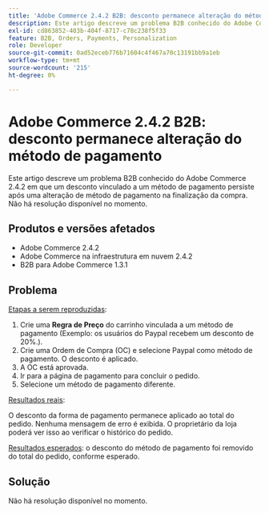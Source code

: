 ```yaml
---
title: 'Adobe Commerce 2.4.2 B2B: desconto permanece alteração do método de pagamento'
description: Este artigo descreve um problema B2B conhecido do Adobe Commerce 2.4.2 em que um desconto vinculado a um método de pagamento persiste após uma alteração de método de pagamento na finalização da compra. Não há resolução disponível no momento.
exl-id: cd863852-403b-404f-8717-c78c238f5f33
feature: B2B, Orders, Payments, Personalization
role: Developer
source-git-commit: 0ad52eceb776b71604c4f467a70c13191bb9a1eb
workflow-type: tm+mt
source-wordcount: '215'
ht-degree: 0%

---
```


# Adobe Commerce 2.4.2 B2B: desconto permanece alteração do método de pagamento

Este artigo descreve um problema B2B conhecido do Adobe Commerce 2.4.2 em que um desconto vinculado a um método de pagamento persiste após uma alteração de método de pagamento na finalização da compra. Não há resolução disponível no momento.

## Produtos e versões afetados

* Adobe Commerce 2.4.2
* Adobe Commerce na infraestrutura em nuvem 2.4.2
* B2B para Adobe Commerce 1.3.1


## Problema

<u>Etapas a serem reproduzidas</u>:

1. Crie uma **Regra de Preço** do carrinho vinculada a um método de pagamento (Exemplo: os usuários do Paypal recebem um desconto de 20%.).
1. Crie uma Ordem de Compra (OC) e selecione Paypal como método de pagamento. O desconto é aplicado.
1. A OC está aprovada.
1. Ir para a página de pagamento para concluir o pedido.
1. Selecione um método de pagamento diferente.

<u>Resultados reais</u>:

O desconto da forma de pagamento permanece aplicado ao total do pedido.  Nenhuma mensagem de erro é exibida. O proprietário da loja poderá ver isso ao verificar o histórico do pedido.

<u>Resultados esperados</u>: o desconto do método de pagamento foi removido do total do pedido, conforme esperado.

## Solução

Não há resolução disponível no momento.
